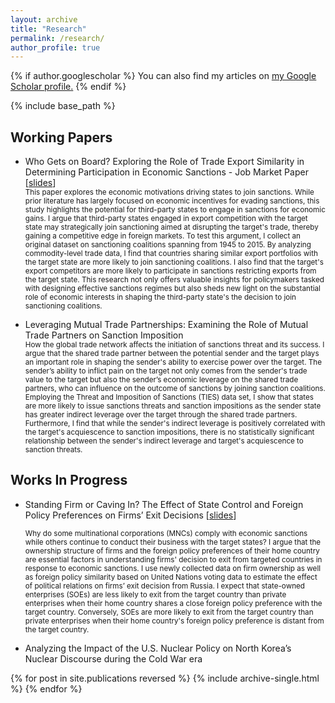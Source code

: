 ```yaml
---
layout: archive
title: "Research"
permalink: /research/
author_profile: true
---
```


{% if author.googlescholar %}
  You can also find my articles on <u><a href="{{author.googlescholar}}">my Google Scholar profile</a>.</u>
{% endif %}

{% include base_path %}
<h2>Working Papers</h2> 


<ul>
<li>Who Gets on Board? Exploring the Role of Trade Export Similarity in Determining Participation in Economic Sanctions - Job Market Paper [<a href="https://drive.google.com/file/d/1VQ1vC0HL5T8FK4SyAepXqi3e9e9ZyJEj/preview">slides</a>] </li>
<small> This paper explores the economic motivations driving states to join sanctions. While prior literature has largely focused on economic incentives for evading sanctions, this study highlights the potential for third-party states to engage in sanctions for economic gains. I argue that third-party states engaged in export competition with the target state may strategically join sanctioning aimed at disrupting the target's trade, thereby gaining a competitive edge in foreign markets. To test this argument, I collect an original dataset on sanctioning coalitions spanning from 1945 to 2015. By analyzing commodity-level trade data, I find that countries sharing similar export portfolios with the target state are more likely to join sanctioning coalitions. I also find that the target's export competitors are more likely to participate in sanctions restricting exports from the target state. This research not only offers valuable insights for policymakers tasked with designing effective sanctions regimes but also sheds new light on the substantial role of economic interests in shaping the third-party state's the decision to join sanctioning coalitions. </small>
</ul>

<ul>
<li>Leveraging Mutual Trade Partnerships: Examining the Role of Mutual Trade Partners on Sanction Imposition </li>
<small> How the global trade network affects the initiation of sanctions threat and its success. I argue that the shared trade partner between the potential sender and the target plays an important role in shaping the sender's ability to exercise power over the target. The sender’s ability to inflict pain on the target not only comes from the sender's trade value to the target but also the sender’s economic leverage on the shared trade partners, who can influence on the outcome of sanctions by joining sanction coalitions. Employing the Threat and Imposition of Sanctions (TIES) data set, I show that states are more likely to issue sanctions threats and sanction impositions as the sender state has greater indirect leverage over the target through the shared trade partners. Furthermore, I find that while the sender's indirect leverage is positively correlated with the target's acquiescence to sanction impositions, there is no statistically significant relationship between the sender's indirect leverage and target's acquiescence to sanction threats.</small>
</ul>



<p></p>

<h2> Works In Progress </h2> 
<ul>
<li> Standing Firm or Caving In? The Effect of State Control and Foreign Policy Preferences on Firms’ Exit Decisions [<a href="https://drive.google.com/file/d/1xOYZRaVjrt_7kwlK-Z5ZLVQbAfhd_M8n/preview">slides</a>]
  
 </li>

<small> Why do some multinational corporations (MNCs) comply with economic sanctions while others continue to conduct their business with the target states? I argue that the ownership structure of firms and the foreign policy preferences of their home country are essential factors in understanding firms' decision to exit from targeted countries in response to economic sanctions. I use newly collected data on firm ownership as well as foreign policy similarity based on United Nations voting data to estimate the effect of political relations on firms’ exit decision from Russia. I expect that state-owned enterprises (SOEs) are less likely to exit from the target country than private enterprises when their home country shares a close foreign policy preference with the target country. Conversely, SOEs are more likely to exit from the target country than private enterprises when their home country's foreign policy preference is distant from the target country.</small>
</ul>

<ul>
<li> Analyzing the Impact of the U.S. Nuclear Policy on North Korea’s Nuclear Discourse during the Cold War era
 </li>
</ul>

{% for post in site.publications reversed %}
  {% include archive-single.html %}
{% endfor %}

